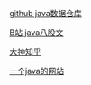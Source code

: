 
[github java数据仓库](https://github.com/RongleXie/java-books-collections) 

[B站 java八股文](https://www.bilibili.com/video/BV1Av4y187hf/?p=200&spm_id_from=pageDriver&vd_source=ff3976e10957db53dfb47b4c91445dc7) 

[大神知乎](https://zhuanlan.zhihu.com/p/25042028?utm_id=0) 

[一个java的网站](https://heapdump.cn/question/6140836) 
